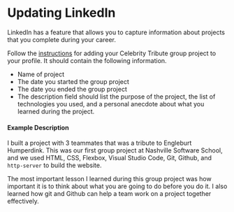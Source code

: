 # Updating LinkedIn

LinkedIn has a feature that allows you to capture information about projects that you complete during your career.

Follow the [instructions](https://www.linkedin.com/help/linkedin/answer/43524/adding-and-editing-projects-on-your-profile?lang=en) for adding your Celebrity Tribute group project to your profile. It should contain the following information.

* Name of project
* The date you started the group project
* The date you ended the group project
* The description field should list the purpose of the project, the list of technologies you used, and a personal anecdote about what you learned during the project.

#### Example Description

I built a project with 3 teammates that was a tribute to Engleburt Humperdink. This was our first group project at Nashville Software School, and we used HTML, CSS, Flexbox, Visual Studio Code, Git, Github, and `http-server` to build the website.

The most important lesson I learned during this group project was how important it is to think about what you are going to do before you do it. I also learned how git and Github can help a team work on a project together effectively.
